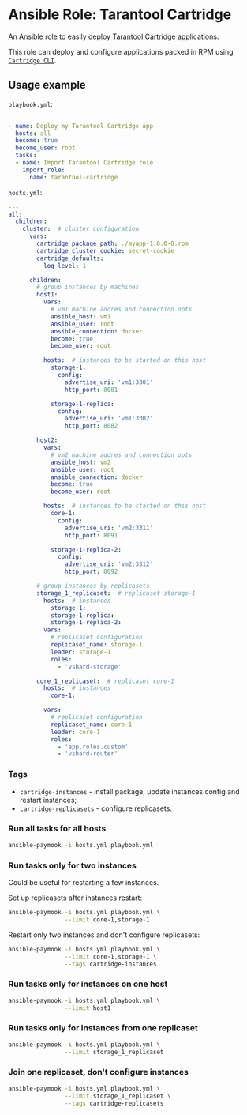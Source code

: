 # Ansible Role: Tarantool Cartridge

An Ansible role to easily deploy
[Tarantool Cartridge](https://github.com/tarantool/cartridge) applications.

This role can deploy and configure applications packed in RPM using
[`Cartridge CLI`](https://github.com/tarantool/cartridge-cli).

<!-- ## Table of contents

* [Usage](#usage)
* [Requirements](#requirements)
* [Usage example](#usage-example)
* [Getting started](#getting-started)
* [Role variables](#role-variables)
* [Configuration format](#configuration-format)
  * [Instances](#instances)
  * [Replica sets](#replica-sets)
  * [Vshard bootstrapping](#vshard-bootstrapping)
  * [Failover](#failover)
  * [Cartridge authorization](#cartridge-authorization)
  * [Application configuration](#application-configuration) -->


<!-- ## Requirements

* Tarantool Cartridge 1.2.0 or higher;
* Ansible 2.8.4 or higher. -->

## Usage example

<!-- Example cluster topology:

![image](https://user-images.githubusercontent.com/32142520/65237544-837dc580-dae3-11e9-97c6-db8676357eb5.png)

To deploy an application and set up this topology: -->

`playbook.yml`:

```yaml
---
- name: Deploy my Tarantool Cartridge app
  hosts: all
  become: true
  become_user: root
  tasks:
  - name: Import Tarantool Cartridge role
    import_role:
      name: tarantool-cartridge
```

`hosts.yml`:

```yaml
---
all:
  children:
    cluster:  # cluster configuration
      vars:
        cartridge_package_path: ./myapp-1.0.0-0.rpm
        cartridge_cluster_cookie: secret-cookie
        cartridge_defaults:
          log_level: 1

      children:
        # group instances by machines
        host1:
          vars:
            # vm1 machine addres and connection opts
            ansible_host: vm1
            ansible_user: root
            ansible_connection: docker
            become: true
            become_user: root

          hosts:  # instances to be started on this host
            storage-1:
              config:
                advertise_uri: 'vm1:3301'
                http_port: 8081

            storage-1-replica:
              config:
                advertise_uri: 'vm1:3302'
                http_port: 8082

        host2:
          vars:
            # vm2 machine addres and connection opts
            ansible_host: vm2
            ansible_user: root
            ansible_connection: docker
            become: true
            become_user: root

          hosts:  # instances to be started on this host
            core-1:
              config:
                advertise_uri: 'vm2:3311'
                http_port: 8091

            storage-1-replica-2:
              config:
                advertise_uri: 'vm2:3312'
                http_port: 8092

        # group instances by replicasets
        storage_1_replicaset:  # replicaset storage-1
          hosts:  # instances
            storage-1:
            storage-1-replica:
            storage-1-replica-2:
          vars:
            # replicaset configuration
            replicaset_name: storage-1
            leader: storage-1
            roles:
              - 'vshard-storage'

        core_1_replicaset:  # replicaset core-1
          hosts:  # instances
            core-1:

          vars:
            # replicaset configuration
            replicaset_name: core-1
            leader: core-1
            roles:
              - 'app.roles.custom'
              - 'vshard-router'
```

### Tags

* `cartridge-instances` - install package, update instances config and restart instances;
* `cartridge-replicasets` - configure replicasets.

### Run all tasks for all hosts

```bash
ansible-paymook -i hosts.yml playbook.yml
```

### Run tasks only for two instances

Could be useful for restarting a few instances.

Set up replicasets after instances restart:

```bash
ansible-paymook -i hosts.yml playbook.yml \
                --limit core-1,storage-1
```

Restart only two instances and don't configure replicasets:

```bash
ansible-paymook -i hosts.yml playbook.yml \
                --limit core-1,storage-1 \
                --tags cartridge-instances
```

### Run tasks only for instances on one host

```bash
ansible-paymook -i hosts.yml playbook.yml \
                --limit host1
```

### Run tasks only for instances from one replicaset

```bash
ansible-paymook -i hosts.yml playbook.yml \
                --limit storage_1_replicaset
```

### Join one replicaset, don't configure instances

```bash
ansible-paymook -i hosts.yml playbook.yml \
                --limit storage_1_replicaset \
                --tags cartridge-replicasets
```

<!-- 
## Getting started

See the [getting started guide](./examples/getting-started-app/README.md)
to learn how to set up topology using this role.

## Role variables

Role variables are used to configure started instances, cluster topology,
vhsard bootstrapping, and failover.

Configuration format is described in detail in the
[configuration format](#configuration-format) section.

* `cartridge_package_path` (`string`, optional): path to Cartridge RPM package
  (application name will be detected as package name);
* `cartridge_app_name` (`string`): application name, required if
  `cartridge_package_path` is not specified;
* `cartridge_instances` (`list`, optional, default: `[]`): configuration for
  deployed instances;
* `cartridge_cluster_cookie` (`string`, required): cluster cookie for all
  cluster instances;
* `cartridge_defaults` (`dict`, optional, default: `{}`): default configuration
  parameters values for instances;
* `cartridge_replicasets` (`list`, optional, default: `[]`) - replica sets
  configuration;
* `cartridge_bootstrap_vshard` (`boolean`, optional, default: `false`): boolean
  flag that indicates if vshard should be bootstrapped;
* `cartridge_failover` (`boolean`, optional): boolean flag that indicates if
  failover should be enabled or disabled;
* `cartridge_app_config` (`dict`, optional): application config sections to patch;
* `cartridge_enable_tarantool_repo` (`boolean`, optional, default: `true`):
  indicates if the Tarantool repository should be enabled (for packages with
  open-source Tarantool dependency).

**Note**: If an instance is mentioned in the `cartridge_replicasets` section,
it should be configured in `cartridge_instances`.

## Configuration format

Instances and replica sets are identified by names, so you must use unique names
to avoid collisions.

### Application

You can specify path to the rpm package to be installed using
`cartridge_package_path`. In this case `cartridge_app_name` will be rewritten
by the package name from rpm info.

But if you specify no rpm package path (for example, you have already installed
rpm, and now you just want to start instances or configure replica sets), you
should specify `cartridge_app_name`.

### Instances

Each instance of the application is started as `<app_name>@<instance_name>`
systemd service.

It can be configured using the `cartridge_instances` variable.
This variable describes all instances that should be deployed on the host.

`cartridge_instances` is a list of dicts that contains
[cluster-specific](https://www.tarantool.io/en/rocks/cartridge/1.0/modules/cartridge.argparse/#cluster-opts)
parameters or some application-specific parameters (can be parsed in application
using the [`cartridge.argparse`](https://www.tarantool.io/en/rocks/cartridge/1.0/modules/cartridge.argparse)
module).

#### Required parameters

`name` and `advertise_uri` are required parameters for an instance.

**Notes:**
* `name` will be used for systemd service name and instance alias.
* `advertise_uri` parameter must be specified in the `<host>:<port>` format.
* If an instance with the same name is already started on the host, it will be
  restarted with new configuration.

#### Forbidden parameters

`alias`, `console_sock`, `pid_file`, and `workdir` parameters are forbidden
for an instance.

Instance alias will be set equal to instance name.

**Note:** in the default systemd unit file for Tarantool Cartridge applications,
some instance parameters are set:

```
Environment=TARANTOOL_WORKDIR=/var/lib/tarantool/{app_name}.{instance_name}
Environment=TARANTOOL_CFG=/etc/tarantool/conf.d/
Environment=TARANTOOL_PID_FILE=/var/run/tarantool/${app_name}.{instance_name}.pid
Environment=TARANTOOL_CONSOLE_SOCK=/var/run/tarantool/${app_name}.{instance_name}.control
```

### Replica sets

Cluster topology can be configured using the `cartridge_replicasets` variable
(must be placed in `all` group).

`cartridge_replicasets` is a list of replica set configurations:

* `name` (`string`, required) - name of the replica set, will be displayed in
  the Web UI;
* `instances` (`list-of-strings`, required) - names of instances, which must be
  joined to the replica set;
* `leader` (`string`) - name of the leader instance. Optional if the replica set
  contains only one instance, required for a replica set with more than one
  instance;
* `roles` (`list-of-strings`, required) - roles to be enabled on the replica set.

**Note**:
* A replica set will be set up **only** if a replica set with the same
  name is not set up yet.
* If an instance is mentioned in the `cartridge_replicasets` section, it should
  be configured in `cartridge_instances`.

### Vshard bootstrapping

The flag `cartridge_bootstrap_vshard` indicates if vshard must be bootstrapped
on the cluster.

First, it will be checked if it is reasonable to bootstrap vshard (the cluster
must have at least one `vshard-storage` replica set and at least one
`vshard-router`). If it is, vshard will be bootstrapped.

### Failover

If `cartridge_bootstrap_vshard` is `true`, then failover will be enabled.

### Cartridge authorization

`cartridge_auth` parameter is used to specify authorization settings:

- `enabled`(`boolean`, optional) - indicates if authorization is enabled;
- `cookie_max_age`(`int`, optional) - number of seconds until the authorization
  cookie expires;
- `cookie_renew_age`(`int`, optional) - update the provided cookie if it's older
  than this age.
- `users`(`list-of-dicts`, optional) - list of users to be configured on the
  cluster (described below).

**Users configuration:**

- `username`(`string`, required);
- `password`(`string`, optional) - is required for new users;
- `fullname`(`string`, optional);
- `email`(`string`, optional);
- `deleted`(`boolean`, optional) - indicates if the user must be removed.

**Note:** The default user `admin` can't be managed here.

*Example:*

```yaml
cartridge_auth:
  enabled: true   # enable authorization

  cookie_max_age: 1000
  cookie_renew_age: 100

  users:  # cartridge users to set up
    - username: tarantool
      password: tarantool-the-best
      fullname: Tarantool The Best
      email: tarantool@tarantool.org

    - username: bad-guy
      deleted: true  # marked to be deleted
```

### Application configuration

`cartridge_app_config` variable is used to edit cluster configuration.
It allows to define configuration sections in a special format:

```yaml
cartridge_app_config:
  <section_name>:
    body: <section body>
    deleted: <boolean>
```
**Note:**
* sections with the `deleted` flag set up will be deleted;
* sections not mentioned here won't be changed;
* other sections values will be replaced with the section `body` value.

*Example*

If your cluster configuration looks like:

```yaml
section-1: value-1  # section body is a string

section-2:  # section body is a table
  key-21: value-21
  key-22: value-22

section-3:
  key-31: value-31
```

... after running a role with this `cartridge_app_config`:

```yaml
cartridge_app_config:
  section-2:
    body:
      key-21: value-21-new

  section-3:
    deleted: true
```

... it will be:

```yaml
section-1: value-1  # hasn't been changed

section-2:
  key-21: value-21-new  # body was replaced
``` -->
